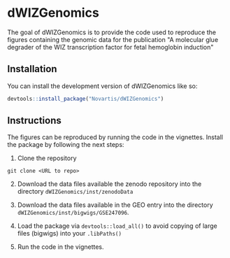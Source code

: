 # dWIZGenomics

The goal of dWIZGenomics is to provide the code used to reproduce the
figures containing the genomic data for the publication "A molecular glue 
degrader of the WIZ transcription factor for fetal hemoglobin induction"

## Installation

You can install the development version of dWIZGenomics like so:

``` r
devtools::install_package("Novartis/dWIZGenomics")
```

## Instructions

The figures can be reproduced by running  the code in the vignettes. Install
the package by following the next steps:

1. Clone the repository

```
git clone <URL to repo>
```

2. Download the data files available the zenodo repository <XX> into the
directory `dWIZGenomics/inst/zenodoData`

3. Download the data files available in the GEO entry <XX> into the directory
`dWIZGenomics/inst/bigwigs/GSE247096`.

4. Load the package via `devtools::load_all()` to avoid copying of large 
files (bigwigs) into your `.libPaths()`

5. Run the code in the vignettes.
